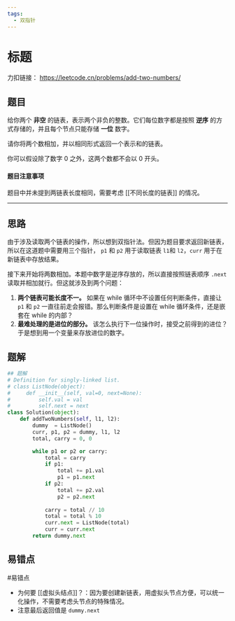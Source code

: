```yaml
---
tags:
  - 双指针
---
```


# 标题

力扣链接： https://leetcode.cn/problems/add-two-numbers/

## 题目
给你两个 **非空** 的链表，表示两个非负的整数。它们每位数字都是按照 **逆序** 的方式存储的，并且每个节点只能存储 **一位** 数字。

请你将两个数相加，并以相同形式返回一个表示和的链表。

你可以假设除了数字 0 之外，这两个数都不会以 0 开头。

#### 题目注意事项
题目中并未提到两链表长度相同，需要考虑 [[不同长度的链表]] 的情况。

---
## 思路
由于涉及读取两个链表的操作，所以想到双指针法。但因为题目要求返回新链表，所以在这道题中需要用三个指针， `p1` 和 `p2` 用于读取链表 `l1`和 `l2`，`curr` 用于在新链表中存放结果。

接下来开始将两数相加。本题中数字是逆序存放的，所以直接按照链表顺序 `.next` 读取并相加就行。但这就涉及到两个问题：
1. **两个链表可能长度不一。** 如果在 while 循环中不设置任何判断条件，直接让 `p1` 和 `p2` 一直往前走会报错。那么判断条件是设置在 while 循环条件，还是嵌套在 while 的内部？
2. **最难处理的是进位的部分。** 该怎么执行下一位操作时，接受之前得到的进位？于是想到用一个变量来存放进位的数字。
## 题解
```Python
## 题解
# Definition for singly-linked list.
# class ListNode(object):
#     def __init__(self, val=0, next=None):
#         self.val = val
#         self.next = next
class Solution(object):
    def addTwoNumbers(self, l1, l2):
        dummy  = ListNode()
        curr, p1, p2 = dummy, l1, l2
        total, carry = 0, 0

        while p1 or p2 or carry:
            total = carry
            if p1:
                total += p1.val
                p1 = p1.next
            if p2:
                total += p2.val
                p2 = p2.next
            
            carry = total // 10
            total = total % 10
            curr.next = ListNode(total)
            curr = curr.next
        return dummy.next
```

## 易错点
#易错点 
- 为何要 [[虚拟头结点]]？：因为要创建新链表，用虚拟头节点方便，可以统一化操作，不需要考虑头节点的特殊情况。
- 注意最后返回值是 `dummy.next`